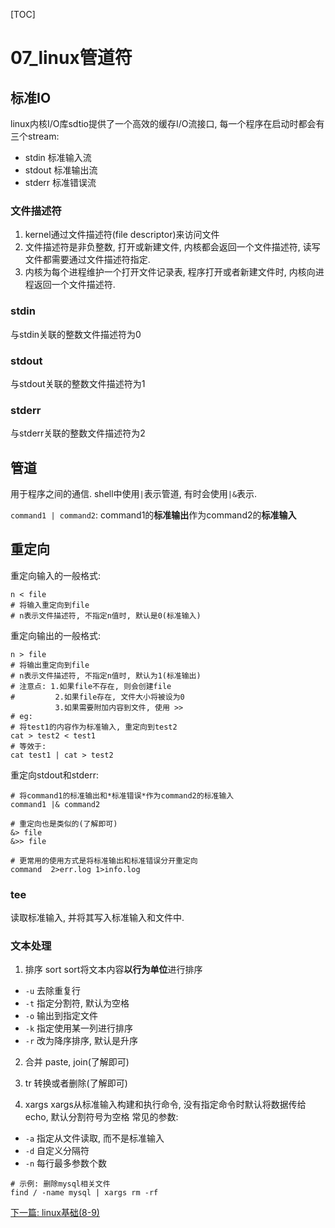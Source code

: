 [TOC]

# 07_linux管道符

## 标准IO

linux内核I/O库sdtio提供了一个高效的缓存I/O流接口, 每一个程序在启动时都会有三个stream:
- stdin 标准输入流
- stdout 标准输出流  
- stderr 标准错误流

### 文件描述符
1. kernel通过文件描述符(file descriptor)来访问文件
2. 文件描述符是非负整数, 打开或新建文件, 内核都会返回一个文件描述符, 读写文件都需要通过文件描述符指定.
3. 内核为每个进程维护一个打开文件记录表, 程序打开或者新建文件时, 内核向进程返回一个文件描述符.

### stdin
与stdin关联的整数文件描述符为0

### stdout
与stdout关联的整数文件描述符为1

### stderr
与stderr关联的整数文件描述符为2

## 管道
用于程序之间的通信.
shell中使用`|`表示管道, 有时会使用`|&`表示.

`command1 | command2`: command1的**标准输出**作为command2的**标准输入**

## 重定向
重定向输入的一般格式:
```shell
n < file
# 将输入重定向到file
# n表示文件描述符, 不指定n值时, 默认是0(标准输入)
```

重定向输出的一般格式:
```shell
n > file
# 将输出重定向到file
# n表示文件描述符, 不指定n值时, 默认为1(标准输出)
# 注意点: 1.如果file不存在, 则会创建file
#         2.如果file存在, 文件大小将被设为0
          3.如果需要附加内容到文件, 使用 >>
# eg:
# 将test1的内容作为标准输入, 重定向到test2
cat > test2 < test1
# 等效于:
cat test1 | cat > test2
```

重定向stdout和stderr:
```shell
# 将command1的标准输出和*标准错误*作为command2的标准输入
command1 |& command2

# 重定向也是类似的(了解即可)
&> file
&>> file

# 更常用的使用方式是将标准输出和标准错误分开重定向
command  2>err.log 1>info.log
```

### tee
读取标准输入, 并将其写入标准输入和文件中.

### 文本处理
1. 排序 sort
sort将文本内容**以行为单位**进行排序
- `-u` 去除重复行
- `-t` 指定分割符, 默认为空格
- `-o` 输出到指定文件
- `-k` 指定使用某一列进行排序
- `-r` 改为降序排序, 默认是升序

2. 合并
paste, join(了解即可)

3. tr
转换或者删除(了解即可)

4. xargs
xargs从标准输入构建和执行命令, 没有指定命令时默认将数据传给echo, 默认分割符号为空格
常见的参数:
- `-a` 指定从文件读取, 而不是标准输入
- `-d` 自定义分隔符
- `-n` 每行最多参数个数

```shell
# 示例: 删除mysql相关文件
find / -name mysql | xargs rm -rf
```

[下一篇: linux基础(8-9)](./陈玉林_20190523.md)